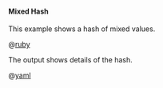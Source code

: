 #### Mixed Hash

This example shows a hash of mixed values.

@[ruby](show.rb)

The output shows details of the hash.

@[yaml](show.yaml)
